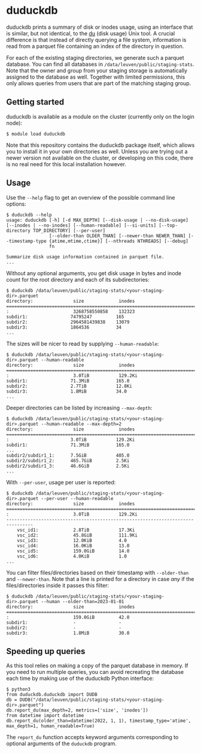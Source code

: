 # duduckdb

duduckdb prints a summary of disk or inodes usage, using an
interface that is similar, but not identical, to the
[du](https://man7.org/linux/man-pages/man1/du.1.html) (disk usage) 
Unix tool. A crucial difference is that instead of directly querying a file
system, information is read from a parquet file containing an index of the
directory in question.

For each of the existing staging directories, we generate such a parquet
database. You can find all databases in `/data/leuven/public/staging-stats`.
Note that the owner and group from your staging storage is automatically assigned
to the database as well. Together with limited permissions, this only allows
queries from users that are part of the matching staging group.

## Getting started

duduckdb is available as a module on the cluster (currently only on the login node):

```
$ module load duduckdb
```

Note that this repository contains the duduckdb package itself, which allows you to
install it in your own directories as well. Unless you are trying out a newer version
not available on the cluster, or developing on this code, there is no real need for
this local installation however.

## Usage

Use the `--help` flag to get an overview of the possible command line options:

```
$ duduckdb --help
usage: duduckdb [-h] [-d MAX_DEPTH] [--disk-usage | --no-disk-usage] [--inodes | --no-inodes] [--human-readable] [--si-units] [--top-directory TOP_DIRECTORY] [--per-user]
                [--older-than OLDER_THAN] [--newer-than NEWER_THAN] [--timestamp-type {atime,mtime,ctime}] [--nthreads NTHREADS] [--debug]
                fn

Summarize disk usage information contained in parquet file.
...
```

Without any optional arguments, you get disk usage in bytes and inode count
for the root directory and each of its subdirectories:

```
$ duduckdb /data/leuven/public/staging-stats/<your-staging-dir>.parquet
directory:               size             inodes
================================================================================
:                        3268758550858    132323
subdir1:                74795247         165
subdir2:                2964581439838    13079
subdir3:                1864536          34
...
```

The sizes will be nicer to read by supplying `--human-readable`:

```
$ duduckdb /data/leuven/public/staging-stats/<your-staging-dir>.parquet --human-readable
directory:               size             inodes
================================================================================
:                        3.0TiB           129.2Ki
subdir1:                71.3MiB          165.0
subdir2:                2.7TiB           12.8Ki
subdir3:                1.8MiB           34.0
...
```

Deeper directories can be listed by increasing `--max-depth`:

```
$ duduckdb /data/leuven/public/staging-stats/<your-staging-dir>.parquet --human-readable --max-depth=2
directory:               size             inodes
================================================================================
:                       3.0TiB           129.2Ki
subdir1:                71.3MiB          165.0
...
subdir2/subdir1_1:      7.5GiB           405.0
subdir2/subdir1_2:      465.7GiB         2.5Ki
subdir2/subdir1_3:      46.6GiB          2.5Ki
...
```

With `--per-user`, usage per user is reported:

```
$ duduckdb /data/leuven/public/staging-stats/<your-staging-dir>.parquet --per-user --human-readable
directory:               size             inodes
================================================================================
:                        3.0TiB           129.2Ki
--------------------------------------------------------------------------------
    vsc_id1:             2.8TiB           17.3Ki
    vsc_id2:             45.8GiB          111.9Ki
    vsc_id3:             12.0KiB          4.0
    vsc_id4:             16.0KiB          13.0
    vsc_id5:             159.0GiB         14.0
    vsc_id6:             4.0KiB           1.0
...
```

You can filter files/directories based on their timestamp with `--older-than`
and `--newer-than`. Note that a line is printed for a directory in case *any*
if the files/directories inside it passes this filter:

```
$ duduckdb /data/leuven/public/staging-stats/<your-staging-dir>.parquet --human --older-than=2023-01-01
directory:               size             inodes
================================================================================
:                        159.0GiB         42.0
subdir1:                 -                -
subdir2:                 -                -
subdir3:                 1.8MiB           30.0
```


## Speeding up queries

As this tool relies on making a copy of the parquet database in memory. If you need
to run multiple queries, you can avoid recreating the database each time by making
use of the duduckdb Python interface:

```
$ python3
from duduckdb.duduckdb import DUDB
db = DUDB("/data/leuven/public/staging-stats/<your-staging-dir>.parquet")
db.report_du(max_depth=2, metrics=['size', 'inodes'])
from datetime import datetime
db.report_du(older_than=datetime(2022, 1, 1), timestamp_type='atime', max_depth=1, human_readable=True)
```

The `report_du` function accepts keyword arguments corresponding to optional
arguments of the `duduckdb` program.
